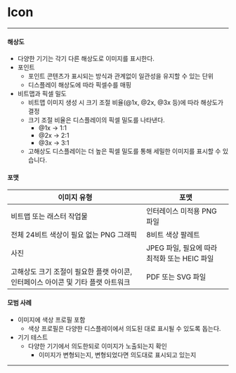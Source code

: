 # Icon

---

#### 해상도

- 다양한 기기는 각기 다른 해상도로 이미지를 표시한다.
- 포인트
    - 포인트 콘텐츠가 표시되는 방식과 관계없이 일관성을 유지할 수 있는 단위
    - 디스플레이 해상도에 따라 픽셀수를 매핑
- 비트맵과 픽셀 밀도
    - 비트맵 이미지 생성 시 크기 조절 비율(@1x, @2x, @3x 등)에 따라 해상도가 결정
    - 크기 조절 비율은 디스플레이의 픽셀 밀도를 나타낸다.
        - @1x → 1:1
        - @2x → 2:1
        - @3x → 3:1
    - 고해상도 디스플레이는 더 높은 픽셀 밀도를 통해 세밀한 이미지를 표시할 수 있습니다.

#### 포맷

| **이미지 유형** | **포맷** |
| --- | --- |
| 비트맵 또는 래스터 작업물 | 인터레이스 미적용 PNG 파일 |
| 전체 24비트 색상이 필요 없는 PNG 그래픽 | 8비트 색상 팔레트 |
| 사진 | JPEG 파일, 필요에 따라 최적화 또는 HEIC 파일 |
| 고해상도 크기 조절이 필요한 플랫 아이콘, 인터페이스 아이콘 및 기타 플랫 아트워크 | PDF 또는 SVG 파일 |

#### 모범 사례

- 이미지에 색상 프로필 포함
    - 색상 프로필은 다양한 디스플레이에서 의도된 대로 표시될 수 있도록 돕는다.
- 기기 테스트
    - 다양한 기기에서 의도한되로 이미지가 노출되는지 확인
        - 이미지가 변형되는지, 변형되었다면 의도대로 표시되고 있는지

---